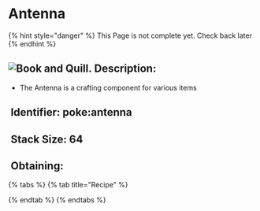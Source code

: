 # Antenna

{% hint style="danger" %}
This Page is not complete yet. Check back later
{% endhint %}

## <img src="https://minecraft.wiki/images/Book_and_Quill_JE2_BE2.png?2128f" alt="Book and Quill." data-size="line"> Description: <a href="#identifier" id="identifier"></a>

* The Antenna is a crafting component for various items

## <img src="https://minecraft.wiki/images/Name_Tag_JE2_BE2.png?cbdc1" alt="" data-size="line"> Identifier: **poke:antenna** <a href="#identifier" id="identifier"></a>

## <img src="https://minecraft.wiki/images/Light_Gray_Bundle_JE1_BE1.png?b552e" alt="" data-size="line"> Stack Size: 64

## <img src="https://minecraft.wiki/images/thumb/Crafting_Table_JE4_BE3.png/150px-Crafting_Table_JE4_BE3.png?5767f" alt="" data-size="line"> Obtaining:

{% tabs %}
{% tab title="Recipe" %}

{% endtab %}
{% endtabs %}

